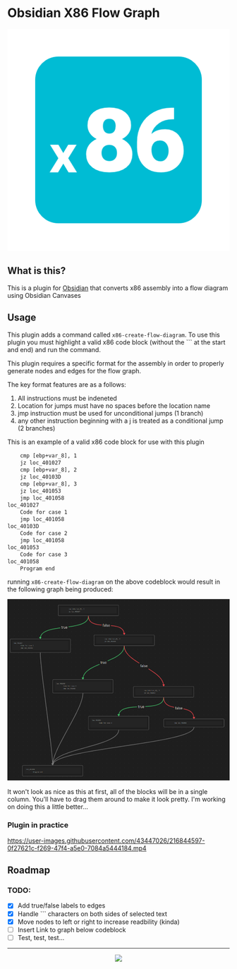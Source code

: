# Obsidian X86 Flow Graph

![Obsidian File Color Banner](./docs/images/x86.png)

## What is this?

This is a plugin for [Obsidian](https://obsidian.md) that converts x86 assembly into a flow diagram using Obsidian Canvases

## Usage

This plugin adds a command called `x86-create-flow-diagram`. To use this plugin you must highlight a valid x86 code block (without the \`\`\` at the start and end) and run the command.

This plugin requires a specific format for the assembly in order to properly generate nodes and edges for the flow graph.

The key format features are as a follows:
  
  1. All instructions must be indeneted
  2. Location for jumps must have no spaces before the location name
  3. jmp instruction must be used for unconditional jumps (1 branch)
  4. any other instruction beginning with a j is treated as a conditional jump (2 branches)

This is an example of a valid x86 code block for use with this plugin

```x86
	cmp [ebp+var_8], 1
	jz loc_401027
	cmp [ebp+var_8], 2
	jz loc_40103D
	cmp [ebp+var_8], 3
	jz loc_401053
	jmp loc_401058
loc_401027
	Code for case 1
	jmp loc_401058
loc_40103D
	Code for case 2
	jmp loc_401058
loc_401053
	Code for case 3
loc_401058
	Program end
```

running `x86-create-flow-diagram` on the above codeblock would result in the following graph being produced:

![Sample Graph #1](./docs/images/graph2.png)

It won't look as nice as this at first, all of the blocks will be in a single column. You'll have to drag them around to make it look pretty. I'm working on doing this a little better...

### Plugin in practice

https://user-images.githubusercontent.com/43447026/216844597-0f27621c-f269-47f4-a5e0-7084a5444184.mp4

## Roadmap

### TODO:
- [x] Add true/false labels to edges
- [x] Handle \`\`\` characters on both sides of selected text
- [x] Move nodes to left or right to increase readbility (kinda)
- [ ] Insert Link to graph below codeblock
- [ ] Test, test, test...
---

<div align="center">
  <a href="https://www.buymeacoffee.com/djwolfe">
    <img src="https://media2.giphy.com/media/7ssLleBvWvESbx0BuG/giphy.gif" />
  </a>
</div>
